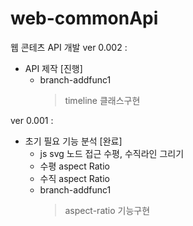 # web-commonApi

웹 콘테츠 API 개발
ver 0.002 :
*  API 제작 [진행]
    - branch-addfunc1
      > timeline 클래스구현
      > 
ver 0.001 : 
* 초기 필요 기능 분석 [완료]
  - js svg 노드 접근 수평, 수직라인 그리기
  - 수평 aspect Ratio
  - 수직 aspect Ratio <br/>
  - branch-addfunc1 <br/>
     > aspect-ratio 기능구현
  

  
